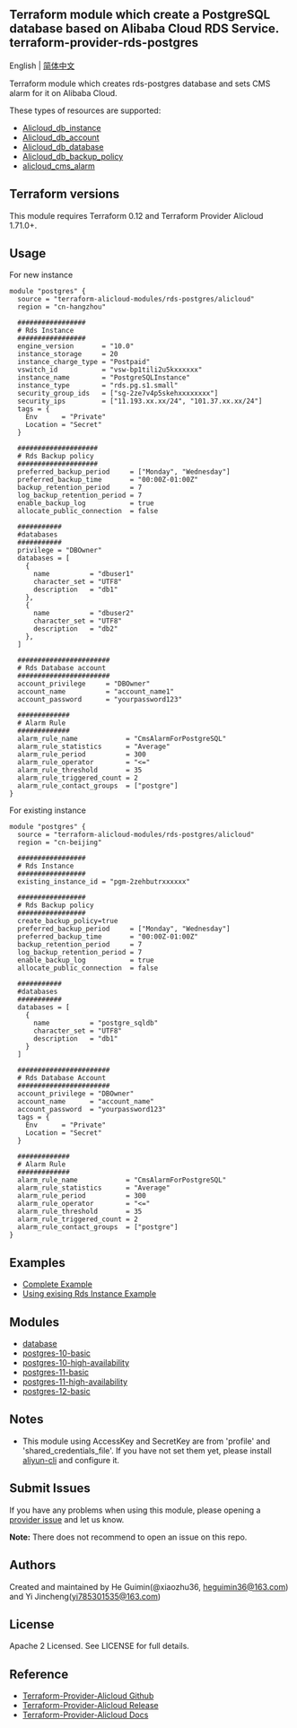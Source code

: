 Terraform module which create a PostgreSQL database based on Alibaba Cloud RDS Service.  
 terraform-provider-rds-postgres
 ------------
 
English | [简体中文](https://github.com/terraform-alicloud-modules/terraform-alicloud-rds-postgres/blob/master/README-CN.md)

Terraform module which creates rds-postgres database and sets CMS alarm for it on Alibaba Cloud. 

These types of resources are supported:

* [Alicloud_db_instance](https://www.terraform.io/docs/providers/alicloud/r/db_instance.html)
* [Alicloud_db_account](https://www.terraform.io/docs/providers/alicloud/r/db_account.html)
* [Alicloud_db_database](https://www.terraform.io/docs/providers/alicloud/r/db_database.html)
* [Alicloud_db_backup_policy](https://www.terraform.io/docs/providers/alicloud/r/db_backup_policy.html)
* [alicloud_cms_alarm](https://www.terraform.io/docs/providers/alicloud/r/alarm_rule.html)


## Terraform versions

This module requires Terraform 0.12 and Terraform Provider Alicloud 1.71.0+.

## Usage

For new instance

```hcl
module "postgres" {
  source = "terraform-alicloud-modules/rds-postgres/alicloud"
  region = "cn-hangzhou"

  #################
  # Rds Instance
  #################
  engine_version       = "10.0"
  instance_storage     = 20
  instance_charge_type = "Postpaid"
  vswitch_id           = "vsw-bp1tili2u5kxxxxxx"
  instance_name        = "PostgreSQLInstance"
  instance_type        = "rds.pg.s1.small"
  security_group_ids   = ["sg-2ze7v4p5skehxxxxxxxx"]
  security_ips         = ["11.193.xx.xx/24", "101.37.xx.xx/24"]
  tags = {
    Env      = "Private"
    Location = "Secret"
  }

  ####################
  # Rds Backup policy
  ####################
  preferred_backup_period     = ["Monday", "Wednesday"]
  preferred_backup_time       = "00:00Z-01:00Z"
  backup_retention_period     = 7
  log_backup_retention_period = 7
  enable_backup_log           = true
  allocate_public_connection  = false

  ###########
  #databases
  ###########
  privilege = "DBOwner"
  databases = [
    {
      name          = "dbuser1"
      character_set = "UTF8"
      description   = "db1"
    },
    {
      name          = "dbuser2"
      character_set = "UTF8"
      description   = "db2"
    },
  ]

  #######################
  # Rds Database account
  #######################
  account_privilege     = "DBOwner"
  account_name          = "account_name1"
  account_password      = "yourpassword123"

  #############
  # Alarm Rule
  #############
  alarm_rule_name            = "CmsAlarmForPostgreSQL"
  alarm_rule_statistics      = "Average"
  alarm_rule_period          = 300
  alarm_rule_operator        = "<="
  alarm_rule_threshold       = 35
  alarm_rule_triggered_count = 2
  alarm_rule_contact_groups  = ["postgre"]
}
```

For existing instance
```hcl
module "postgres" {
  source = "terraform-alicloud-modules/rds-postgres/alicloud"
  region = "cn-beijing"

  #################
  # Rds Instance
  #################
  existing_instance_id = "pgm-2zehbutrxxxxxx"

  #################
  # Rds Backup policy
  #################
  create_backup_policy=true
  preferred_backup_period     = ["Monday", "Wednesday"]
  preferred_backup_time       = "00:00Z-01:00Z"
  backup_retention_period     = 7
  log_backup_retention_period = 7
  enable_backup_log           = true
  allocate_public_connection  = false

  ###########
  #databases
  ###########
  databases = [
    {
      name          = "postgre_sqldb"
      character_set = "UTF8"
      description   = "db1"
    }
  ]

  #######################
  # Rds Database Account
  #######################
  account_privilege = "DBOwner"
  account_name      = "account_name"
  account_password  = "yourpassword123"
  tags = {
    Env      = "Private"
    Location = "Secret"
  }

  #############
  # Alarm Rule
  #############
  alarm_rule_name            = "CmsAlarmForPostgreSQL"
  alarm_rule_statistics      = "Average"
  alarm_rule_period          = 300
  alarm_rule_operator        = "<="
  alarm_rule_threshold       = 35
  alarm_rule_triggered_count = 2
  alarm_rule_contact_groups  = ["postgre"]
}
```


## Examples

* [Complete Example](https://github.com/terraform-alicloud-modules/terraform-alicloud-rds-postgres/tree/master/examples/complete)
* [Using exising Rds Instance Example](https://github.com/terraform-alicloud-modules/terraform-alicloud-rds-postgres/tree/master/examples/using-existing-rds-instance)

## Modules

* [database](https://github.com/terraform-alicloud-modules/terraform-alicloud-rds-postgres/tree/master/modules/database)
* [postgres-10-basic](https://github.com/terraform-alicloud-modules/terraform-alicloud-rds-postgres/tree/master/modules/postgres-10-basic)
* [postgres-10-high-availability](https://github.com/terraform-alicloud-modules/terraform-alicloud-rds-postgres/tree/master/modules/postgres-10-high-availability)
* [postgres-11-basic](https://github.com/terraform-alicloud-modules/terraform-alicloud-rds-postgres/tree/master/modules/postgres-11-basic)
* [postgres-11-high-availability](https://github.com/terraform-alicloud-modules/terraform-alicloud-rds-postgres/tree/master/modules/postgres-11-high-availability)
* [postgres-12-basic](https://github.com/terraform-alicloud-modules/terraform-alicloud-rds-postgres/tree/master/modules/postgres-12-basic)

## Notes

* This module using AccessKey and SecretKey are from 'profile' and 'shared_credentials_file'.
If you have not set them yet, please install [aliyun-cli](https://github.com/aliyun/aliyun-cli#installation) and configure it.


Submit Issues
-------------
If you have any problems when using this module, please opening a [provider issue](https://github.com/terraform-providers/terraform-provider-alicloud/issues/new) and let us know.

**Note:** There does not recommend to open an issue on this repo.

Authors
-------
Created and maintained by He Guimin(@xiaozhu36, heguimin36@163.com) and Yi Jincheng(yi785301535@163.com) 

License
----
Apache 2 Licensed. See LICENSE for full details.

Reference
---------
* [Terraform-Provider-Alicloud Github](https://github.com/terraform-providers/terraform-provider-alicloud)
* [Terraform-Provider-Alicloud Release](https://releases.hashicorp.com/terraform-provider-alicloud/)
* [Terraform-Provider-Alicloud Docs](https://www.terraform.io/docs/providers/alicloud/index.html)

